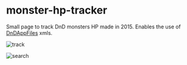 # monster-hp-tracker
Small page to track DnD monsters HP made in 2015. Enables the use of [DnDAppFiles](https://github.com/ceryliae/DnDAppFiles) xmls.

![track](https://i.imgur.com/I8SS95p.png)

![search](https://i.imgur.com/pAuvvxs.png)
